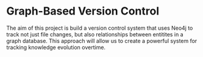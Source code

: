 # Graph-Based Version Control

The aim of this project is build a version control system that uses Neo4j to track not just file changes, but also relationships between entitites in a graph database. This approach will allow us to create a powerful system for tracking knowledge evolution overtime.

